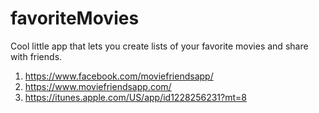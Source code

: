# favoriteMovies
Cool little app that lets you create lists of your favorite movies and share with friends.
1. https://www.facebook.com/moviefriendsapp/
2. https://www.moviefriendsapp.com/
3. https://itunes.apple.com/US/app/id1228256231?mt=8
